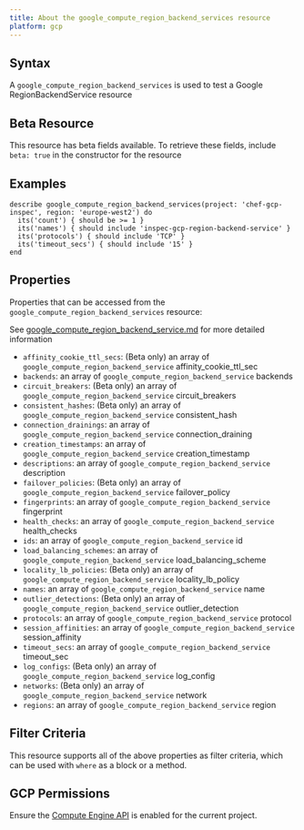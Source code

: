 ```yaml
---
title: About the google_compute_region_backend_services resource
platform: gcp
---
```


## Syntax
A `google_compute_region_backend_services` is used to test a Google RegionBackendService resource


## Beta Resource
This resource has beta fields available. To retrieve these fields, include `beta: true` in the constructor for the resource

## Examples
```
describe google_compute_region_backend_services(project: 'chef-gcp-inspec', region: 'europe-west2') do
  its('count') { should be >= 1 }
  its('names') { should include 'inspec-gcp-region-backend-service' }
  its('protocols') { should include 'TCP' }
  its('timeout_secs') { should include '15' }
end
```

## Properties
Properties that can be accessed from the `google_compute_region_backend_services` resource:

See [google_compute_region_backend_service.md](google_compute_region_backend_service.md) for more detailed information
  * `affinity_cookie_ttl_secs`: (Beta only) an array of `google_compute_region_backend_service` affinity_cookie_ttl_sec
  * `backends`: an array of `google_compute_region_backend_service` backends
  * `circuit_breakers`: (Beta only) an array of `google_compute_region_backend_service` circuit_breakers
  * `consistent_hashes`: (Beta only) an array of `google_compute_region_backend_service` consistent_hash
  * `connection_drainings`: an array of `google_compute_region_backend_service` connection_draining
  * `creation_timestamps`: an array of `google_compute_region_backend_service` creation_timestamp
  * `descriptions`: an array of `google_compute_region_backend_service` description
  * `failover_policies`: (Beta only) an array of `google_compute_region_backend_service` failover_policy
  * `fingerprints`: an array of `google_compute_region_backend_service` fingerprint
  * `health_checks`: an array of `google_compute_region_backend_service` health_checks
  * `ids`: an array of `google_compute_region_backend_service` id
  * `load_balancing_schemes`: an array of `google_compute_region_backend_service` load_balancing_scheme
  * `locality_lb_policies`: (Beta only) an array of `google_compute_region_backend_service` locality_lb_policy
  * `names`: an array of `google_compute_region_backend_service` name
  * `outlier_detections`: (Beta only) an array of `google_compute_region_backend_service` outlier_detection
  * `protocols`: an array of `google_compute_region_backend_service` protocol
  * `session_affinities`: an array of `google_compute_region_backend_service` session_affinity
  * `timeout_secs`: an array of `google_compute_region_backend_service` timeout_sec
  * `log_configs`: (Beta only) an array of `google_compute_region_backend_service` log_config
  * `networks`: (Beta only) an array of `google_compute_region_backend_service` network
  * `regions`: an array of `google_compute_region_backend_service` region

## Filter Criteria
This resource supports all of the above properties as filter criteria, which can be used
with `where` as a block or a method.

## GCP Permissions

Ensure the [Compute Engine API](https://console.cloud.google.com/apis/library/compute.googleapis.com/) is enabled for the current project.
